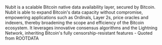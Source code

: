 Nubit is a scalable Bitcoin native data availability layer, secured by Bitcoin. Nubit is able to expand Bitcoin's data capacity without compromise, empowering applications such as Ordinals, Layer 2s, price oracles and indexers, thereby broadening the scope and efficiency of the Bitcoin ecosystem. It leverages innovative consensus algorithms and the Lightning Network, inheriting Bitcoin's fully censorship-resistant features - Quoted from ROOTDATA
